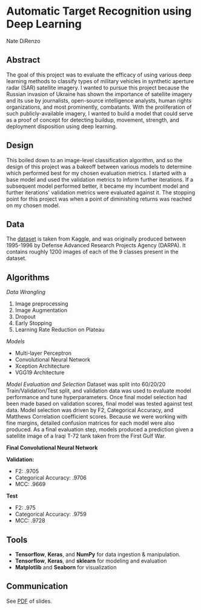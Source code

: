 # Automatic Target Recognition using Deep Learning
Nate DiRenzo

## Abstract
The goal of this project was to evaluate the efficacy of using various deep learning methods to classify types of military vehicles in synthetic aperture radar (SAR) satellite imagery. I wanted to pursue this project because the Russian invasion of Ukraine has shown the importance of satellite imagery and its use by journalists, open-source intelligence analysts, human rights organizations, and most prominently, combatants. With the proliferation of such publicly-available imagery, I wanted to build a model that could serve as a proof of concept for detecting buildup, movement, strength, and deployment disposition using deep learning. 
## Design
This boiled down to an image-level classification algorithm, and so the design of this project was a bakeoff between various models to determine which performed best for my chosen evaluation metrics. I  started with a base model and used the validation metrics to inform further iterations. If a subsequent model performed better, it became my incumbent model and further iterations' validation metrics were evaluated against it. The stopping point for this project was when a point of diminishing returns was reached on my chosen model. 
## Data
The [dataset](https://www.kaggle.com/datasets/atreyamajumdar/mstar-dataset-8-classes) is taken from Kaggle, and was originally produced between 1995-1996 by Defense Advanced Research Projects Agency (DARPA). It contains roughly 1200 images of each of the 9 classes present in the dataset. 

## Algorithms

*Data Wrangling*
1. Image preprocessing
2. Image Augmentation
3. Dropout
4. Early Stopping
5. Learning Rate Reduction on Plateau

*Models*
- Multi-layer Perceptron
- Convolutional Neural Network
- Xception Architecture
- VGG19 Architecture

*Model Evaluation and Selection*
Dataset was split into 60/20/20 Train/Validation/Test split, and validation data was used to evaluate model performance and tune hyperparameters. Once final model selection had been made based on validation scores, final model was tested against test data. Model selection was driven by F2, Categorical Accuracy, and Matthews Correlation coefficient scores. Because we were working with fine margins, detailed confusion matrices for each model were also produced. As a final evaluation step, models produced a prediction given a satellite image of a Iraqi T-72 tank taken from the First Gulf War.

**Final Convolutional Neural Network**

**Validation:**
   - F2: .9705
   - Categorical Accuracy: .9706
   - MCC: .9669

**Test**   
   - F2: .975  
   - Categorical Accuracy: .9759
   - MCC: .9728

## Tools
- **Tensorflow**, **Keras**, and **NumPy** for data ingestion & manipulation.
- **Tensorflow**, **Keras**, and **sklearn** for modeling and evaluation
- **Matplotlib** and **Seaborn** for visualization

## Communication
See [PDF]() of slides.
